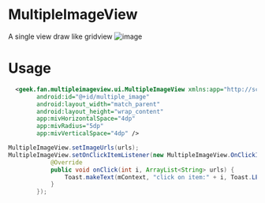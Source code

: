 # MultipleImageView
A single view draw like gridview
![image](https://github.com/xufan/MultipleImageView/blob/master/image/show.gif)   
# Usage
```xml
  <geek.fan.multipleimageview.ui.MultipleImageView xmlns:app="http://schemas.android.com/apk/res-auto"
        android:id="@+id/multiple_image"
        android:layout_width="match_parent"
        android:layout_height="wrap_content"
        app:mivHorizontalSpace="4dp"
        app:mivRadius="5dp"
        app:mivVerticalSpace="4dp" />
```


```java
MultipleImageView.setImageUrls(urls);
MultipleImageView.setOnClickItemListener(new MultipleImageView.OnClickItemListener() {
            @Override
            public void onClick(int i, ArrayList<String> urls) {
                Toast.makeText(mContext, "click on item:" + i, Toast.LENGTH_SHORT).show();
            }
        });
```

